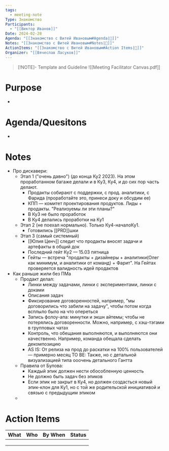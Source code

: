 ```yaml
---
tags:
  - meeting-note
Type: Знакомство
Participants:
  - "[[Виктор Иванов]]"
Date: 2024-02-28
Agenda: "[[Знакомство с Витей Ивановым#Agenda|📝]]"
Notes: "[[Знакомство с Витей Ивановым#Notes|📝]]"
ActionItems: "[[Знакомство с Витей Ивановым#Action Items|📝]]"
Organizer: "[[Вячеслав Ласуков]]"
---
```

> [!NOTE]- Template and Guideline
> ![[Meeting Facilitator Canvas.pdf]]
# Purpose
- 
# Agenda/Quesitons
- 
# Notes
- Про дискавери:
	- Этап 1 ("очень давно") (до конца Ку2 2023). На этом проработанном багаже делали и в Ку3, Ку4, и до сих пор часть делают.
		- Продакты собирают с поддержки, с прод. аналитики, с Фарида (проработайте это, принеси доку и обсудим ее)
		- КПП — комитет проектирования продуктов. Лиды + продакты. "Реализуемы ли эти планы?"
		- В Ку3 не было проработок
		- В Ку4 делались проработки на Ку1
	- Этап 2 (не поехал нормально). Только Ку4-началоКу1.
		- Готовились [[PRD]]шки
	- Этап 3 (самый системный)
		- [[Юлия Ценч]] следит что продакты вносят задачи и артефакты в общий док
		- Последний гейт Ку2 — 15.03 пятница
		- Гейты — встреча "продакты + дизайнеры + аналитики(Олег как минимум, и аналитики от команд) + Фарит". На Гейтах проверяется валидность идей продактов
- Как раньше жили без ПМа
	- Продакт делал:
		- Линки между задачами, линки с экспериментами, линки с доками
		- Описания задач
		- Фиксирование договоренностей, например, "мы договорились что забили на задачу", чтобы потом когда всплыло было на что опереться
		- Запись фолоу-апа: минутки и экшн айтемы; чтобы не потерялись договоренности. Можно, например, с хэш-тэгами в групповых чатах
		- Контроль, что обещания выполняются, и выполняются они качественно. Например, команда обещала сделать декомпозицию
		- AS IS: От релиза на прод до раскатки на 100% пользователей — примерно месяц
		  TO BE: Также, но с детальной визуализацией типа ооочень детального Гантта
	- Правила от Булова:
		- Каждый эпик должен нести обособленную ценность
		- Не должно быть задач без эпиков
		- Если эпик не закрыт в Ку4, но должен создасться новый эпик-клон для Ку1, но с той же родительской инициативой и связью с предыдущим эпиком
	- 
# Action Items
| What | Who | By When | Status |
| ---- | ---- | ---- | ---- |
|  |  |  |  |
|  |  |  |  |
|  |  |  |  |
